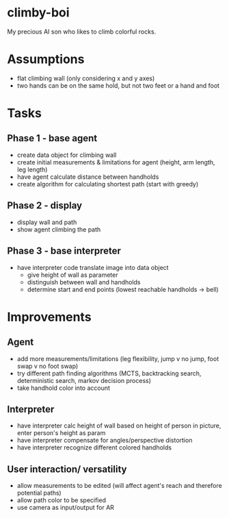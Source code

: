 # climby-boi
My precious AI son who likes to climb colorful rocks.

# Assumptions
- flat climbing wall (only considering x and y axes)
- two hands can be on the same hold, but not two feet or a hand and foot

# Tasks
## Phase 1 - base agent
- create data object for climbing wall 
- create initial measurements & limitations for agent (height, arm length, leg length)
- have agent calculate distance between handholds
- create algorithm for calculating shortest path (start with greedy)

## Phase 2 - display
- display wall and path
- show agent climbing the path

## Phase 3 - base interpreter
- have interpreter code translate image into data object
  - give height of wall as parameter 
  - distinguish between wall and handholds
  - determine start and end points (lowest reachable handholds -> bell)

# Improvements 
## Agent
- add more measurements/limitations (leg flexibility, jump v no jump, foot swap v no foot swap)
- try different path finding algorithms (MCTS, backtracking search, deterministic search, markov decision process)
- take handhold color into account

## Interpreter
- have interpreter calc height of wall based on height of person in picture, enter person's height as param
- have interpreter compensate for angles/perspective distortion
- have interpreter recognize different colored handholds

## User interaction/ versatility
- allow measurements to be edited (will affect agent's reach and therefore potential paths)
- allow path color to be specified 
- use camera as input/output for AR
